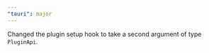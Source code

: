 ```yaml
---
"tauri": major
---
```


Changed the plugin setup hook to take a second argument of type `PluginApi`.
